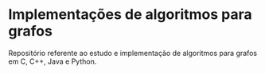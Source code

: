 # Implementações de algoritmos para grafos
Repositório referente ao estudo e implementação de algoritmos para grafos em C, C++, Java e Python.
